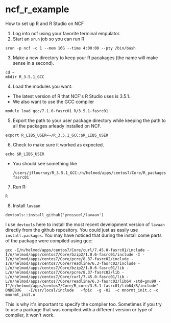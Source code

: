 # ncf_r_example
How to set up R and R Studio on NCF

1. Log into ncf using your favorite terminal empulator.
2. Start an `srun` job so you can run R
  ```
  srun -p ncf -c 1 --mem 16G --time 4:00:00 --pty /bin/bash
  ```
3. Make a new directory to keep your R pacakages (the name will make sense in a second).
  ```
  cd ~
  mkdir R_3.5.1_GCC
  ```
4. Load the modules you want.
  - The latest version of R that NCF's R Studio uses is 3.5.1.
  - We also want to use the GCC compiler
  ```
  module load gcc/7.1.0-fasrc01 R/3.5.1-fasrc01
  ```
5. Export the path to your user package directory while keeping the path to all the packages arleady installed on NCF.
  ```
  export R_LIBS_USER=~/R_3.5.1_GCC:$R_LIBS_USER
  ```
6. Check to make sure it worked as expected.
  ```
  echo $R_LIBS_USER
  ```
  - You should see something like
    ```
    /users/jflournoy/R_3.5.1_GCC:/n/helmod/apps/centos7/Core/R_packages/3.5.1-fasrc01
    ```
7. Run R:
  ```
  R
  ```
8. Install `lavaan`
  ```
  devtools::install_github('yrosseel/lavaan')
  ```
  
I use `devtools` here to install the most recent development version of `lavaan` directly from the github repository. You could just as easily use `install.packages`. You may have noticed that during the install come parts of the package were compiled using gcc:
```
gcc -I/n/helmod/apps/centos7/Core/curl/7.45.0-fasrc01/include -I/n/helmod/apps/centos7/Core/bzip2/1.0.6-fasrc01/include -I -I/n/helmod/apps/centos7/Core/pcre/8.37-fasrc02/include -I/n/helmod/apps/centos7/Core/readline/6.3-fasrc02/include -L/n/helmod/apps/centos7/Core/bzip2/1.0.6-fasrc01/lib -L/n/helmod/apps/centos7/Core/pcre/8.37-fasrc02/lib -L/n/helmod/apps/centos7/Core/curl/7.45.0-fasrc01/lib -L/n/helmod/apps/centos7/Core/readline/6.3-fasrc02/lib64 -std=gnu99 -I"/n/helmod/apps/centos7/Core/R_core/3.5.1-fasrc01/lib64/R/include" -DNDEBUG   -I/usr/local/include   -fpic  -g -O2  -c mnormt_init.c -o mnormt_init.o
```
This is why it's important to specify the compiler too. Sometimes if you try to use a package that was compiled with a different version or type of compiler, it won't work.

